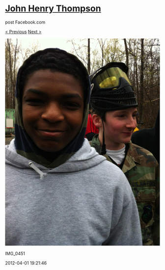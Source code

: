 # [John Henry Thompson](../README.md)
post Facebook.com

[< Previous](2012-04-01-13.md) [Next >](2012-04-01-15.md)

[![](../media/2012-04-01/Paintball-14th-B-day-IMG_0451.jpg)](../README.md)

IMG_0451

2012-04-01 19:21:46